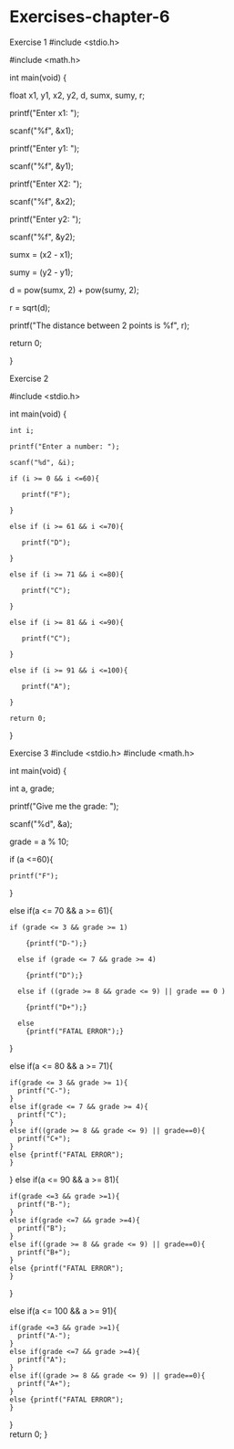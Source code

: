 # Exercises-chapter-6
Exercise 1 
#include <stdio.h>

#include <math.h>


int main(void) {

  float x1, y1, x2, y2, d, sumx, sumy, r;
  
  printf("Enter x1: ");
  
  scanf("%f", &x1);
  
  printf("Enter y1: ");
  
  scanf("%f", &y1);
  
  printf("Enter X2: ");
  
  scanf("%f", &x2);
  
  printf("Enter y2: ");
  
  scanf("%f", &y2);
  
  sumx = (x2 - x1);
  
  sumy = (y2 - y1);
  
  d = pow(sumx, 2) + pow(sumy, 2);
  
  r = sqrt(d);
  
  printf("The distance between 2 points is %f", r);
  
  return 0;
  
}

Exercise 2

#include <stdio.h> 
  
int main(void) { 

    int i;
    
    printf("Enter a number: ");
    
    scanf("%d", &i);
    
    if (i >= 0 && i <=60){ 
    
       printf("F"); 
       
    }
    
    else if (i >= 61 && i <=70){ 
    
       printf("D"); 
       
    }
    
    else if (i >= 71 && i <=80){ 
    
       printf("C");    
       
    }
    
    else if (i >= 81 && i <=90){ 
    
       printf("C");    
       
    }
    
    else if (i >= 91 && i <=100){ 
    
       printf("A");    
       
    }
    
    return 0;
    
} 

Exercise 3 
#include <stdio.h>
#include <math.h>

int main(void) {

  int a, grade;
  
  printf("Give me the grade: ");
  
  scanf("%d", &a);
  
  grade = a % 10;
  
  if (a <=60){
  
    printf("F");
    
  }
  
  else if(a <= 70 && a >= 61){
  
    if (grade <= 3 && grade >= 1)
    
        {printf("D-");}
   
      else if (grade <= 7 && grade >= 4)
      
        {printf("D");}
        
      else if ((grade >= 8 && grade <= 9) || grade == 0 )
      
        {printf("D+");}
        
      else
        {printf("FATAL ERROR");}
  }
  
  else if(a <= 80 && a >= 71){
  
    if(grade <= 3 && grade >= 1){
      printf("C-");
    }
    else if(grade <= 7 && grade >= 4){
      printf("C");
    }
    else if((grade >= 8 && grade <= 9) || grade==0){
      printf("C+");
    }
    else {printf("FATAL ERROR");
    }
  }
  else if(a <= 90 && a >= 81){
  
    if(grade <=3 && grade >=1){
      printf("B-");
    }
    else if(grade <=7 && grade >=4){
      printf("B");
    }
    else if((grade >= 8 && grade <= 9) || grade==0){
      printf("B+");
    }
    else {printf("FATAL ERROR");
    }
  }
  
  else if(a <= 100 && a >= 91){
  
    if(grade <=3 && grade >=1){
      printf("A-");
    }
    else if(grade <=7 && grade >=4){
      printf("A");
    }
    else if((grade >= 8 && grade <= 9) || grade==0){
      printf("A+");
    }
    else {printf("FATAL ERROR");
    }
  }    
  return 0;
}
